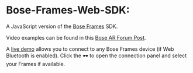 # Bose-Frames-Web-SDK:
A JavaScript version of the [Bose Frames](https://www.bose.com/en_us/products/wearables/frames.html) SDK.

Video examples can be found in this [Bose AR Forum Post](https://bosedevs.bose.com/discussion/513/accessing-the-frames-in-the-browser-with-javascript).

A [live demo](https://zakaton.github.io/Bose-Frames-Web-SDK/) allows you to connect to any Bose Frames device (if Web Bluetooth is enabled). Click the 🕶️ to open the connection panel and select your Frames if available.

